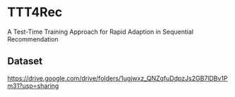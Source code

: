 # TTT4Rec
A Test-Time Training Approach for Rapid Adaption in Sequential Recommendation

## Dataset
https://drive.google.com/drive/folders/1ugjwxz_QNZqfuDdpzJs2GB7lDBv1Pm31?usp=sharing

